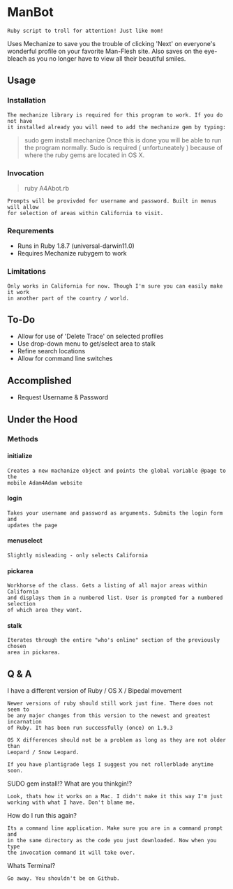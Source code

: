 ManBot
===========

    Ruby script to troll for attention! Just like mom!

Uses Mechanize to save you the trouble of clicking 'Next' on everyone's
wonderful profile on your favorite Man-Flesh site. Also saves on the eye-bleach
as you no longer have to view all their beautiful smiles.

Usage
-----------

### Installation

    The mechanize library is required for this program to work. If you do not have
    it installed already you will need to add the mechanize gem by typing:
> sudo gem install mechanize
    Once this is done you will be able to run the program normally. Sudo is
    required ( unfortuneately ) because of where the ruby gems are located in
    OS X.

### Invocation

> ruby A4Abot.rb

    Prompts will be provivded for username and password. Built in menus will allow
    for selection of areas within California to visit.

### Requrements
+ Runs in Ruby 1.8.7 (universal-darwin11.0)
+ Requires Mechanize rubygem to work

### Limitations
    Only works in California for now. Though I'm sure you can easily make it work
    in another part of the country / world.

To-Do
---------------

+ Allow for use of 'Delete Trace' on selected profiles
+ Use drop-down menu to get/select area to stalk
+ Refine search locations
+ Allow for command line switches

Accomplished
----------------

+ Request Username & Password 

Under the Hood
-----------------

### Methods

#### initialize
    Creates a new machanize object and points the global variable @page to the
    mobile Adam4Adam website

#### login
    Takes your username and password as arguments. Submits the login form and
    updates the page

#### menuselect
    Slightly misleading - only selects California

#### pickarea
    Workhorse of the class. Gets a listing of all major areas within California
    and displays them in a numbered list. User is prompted for a numbered selection
    of which area they want.

#### stalk
    Iterates through the entire "who's online" section of the previously chosen
    area in pickarea.

Q & A
-----------

I have a different version of Ruby / OS X / Bipedal movement

    Newer versions of ruby should still work just fine. There does not seem to
    be any major changes from this version to the newest and greatest incarnation
    of Ruby. It has been run successfully (once) on 1.9.3

    OS X differences should not be a problem as long as they are not older than
    Leopard / Snow Leopard.

    If you have plantigrade legs I suggest you not rollerblade anytime soon.

SUDO gem install!? What are you thinkgin!?

    Look, thats how it works on a Mac. I didn't make it this way I'm just
    working with what I have. Don't blame me.

How do I run this again?

    Its a command line application. Make sure you are in a command prompt and
    in the same directory as the code you just downloaded. Now when you type
    the invocation command it will take over.

Whats Terminal?

    Go away. You shouldn't be on Github.
